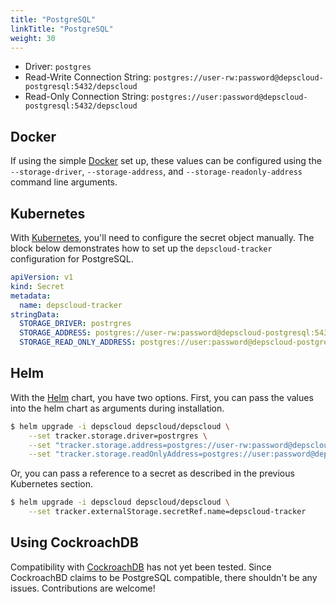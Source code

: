```yaml
---
title: "PostgreSQL"
linkTitle: "PostgreSQL"
weight: 30
---
```


* Driver: `postgres`
* Read-Write Connection String: `postgres://user-rw:password@depscloud-postgresql:5432/depscloud`
* Read-Only Connection String: `postgres://user:password@depscloud-postgresql:5432/depscloud`

## Docker

If using the simple [Docker] set up, these values can be configured using the `--storage-driver`, `--storage-address`, and `--storage-readonly-address` command line arguments.

## Kubernetes

With [Kubernetes], you'll need to configure the secret object manually.
The block below demonstrates how to set up the `depscloud-tracker` configuration for PostgreSQL.

```yaml
apiVersion: v1
kind: Secret
metadata:
  name: depscloud-tracker
stringData:
  STORAGE_DRIVER: postrgres
  STORAGE_ADDRESS: postgres://user-rw:password@depscloud-postgresql:5432/depscloud
  STORAGE_READ_ONLY_ADDRESS: postgres://user:password@depscloud-postgresql:5432/depscloud
```

## Helm

With the [Helm] chart, you have two options.
First, you can pass the values into the helm chart as arguments during installation.

```bash
$ helm upgrade -i depscloud depscloud/depscloud \
    --set tracker.storage.driver=postrgres \
    --set "tracker.storage.address=postgres://user-rw:password@depscloud-postgresql:5432/depscloud" \
    --set "tracker.storage.readOnlyAddress=postgres://user:password@depscloud-postgresql:5432/depscloud"
```

Or, you can pass a reference to a secret as described in the previous Kubernetes section.

```bash
$ helm upgrade -i depscloud depscloud/depscloud \
    --set tracker.externalStorage.secretRef.name=depscloud-tracker
```

## Using CockroachDB

Compatibility with [CockroachDB] has not yet been tested.
Since CockroachBD claims to be PostgreSQL compatible, there shouldn't be any issues.
Contributions are welcome!

[Docker]: /docs/deployment/docker/
[Kubernetes]: /docs/deployment/k8s/
[Helm]: /docs/deployment/helm/

[PostgreSQL]: https://www.postgresql.org/
[CockroachDB]: https://www.cockroachlabs.com/
